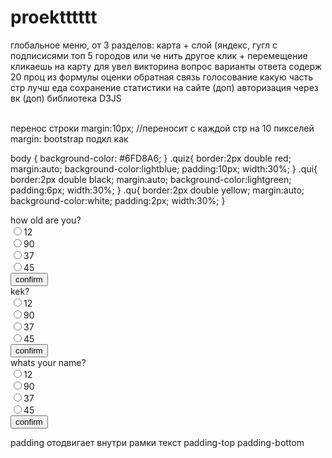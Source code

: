 # proektttttt
глобальное меню, от 3 разделов: карта + слой (яндекс, гугл с подписисями
топ 5 городов или че нить другое
клик + перемещение кликаешь на карту для увел
викторина вопрос варианты ответа  содерж 20 проц из формулы оценки
обратная связь голосование какую часть стр лучш еда
сохранение статистики на сайте (доп)
авторизация через вк (доп)
библиотека D3JS








<br>
перенос строки
margin:10px; //переносит с каждой стр на 10 пикселей
margin:
bootstrap подкл как


body {
    background-color: #6FD8A6;
}
.quiz{
border:2px double red;
margin:auto;
background-color:lightblue;
padding:10px;
width:30%;
}
.qui{
border:2px double black;
margin:auto;
background-color:lightgreen;
padding:6px;
width:30%;
}
.qu{
border:2px double yellow;
margin:auto;
background-color:white;
padding:2px;
width:30%;
}













<html>
<head>
<link rel="stylesheet" type="text/css"
                        href="файлcss.css">

</head>
 <body>
<div class="quiz">
<div class="question"> how old are you?

</div>
<input type="radio" name="answer">12<br>
<input type="radio" name="answer">90<br>
<input type="radio" name="answer">37<br>
<input type="radio" name="answer">45<br>
<button> confirm
</button>
<div/>

<div class="question"> kek?

</div>
<input type="radio" name="answer">12<br>
<input type="radio" name="answer">90<br>
<input type="radio" name="answer">37<br>
<input type="radio" name="answer">45<br>
<button> confirm
</button>



<div class="question"> whats your name?

</div>
<input type="radio" name="answer">12<br>
<input type="radio" name="answer">90<br>
<input type="radio" name="answer">37<br>
<input type="radio" name="answer">45<br>
<button> confirm
</button>

 </body>
<html>




padding отодвигает внутри рамки текст
padding-top
padding-bottom

